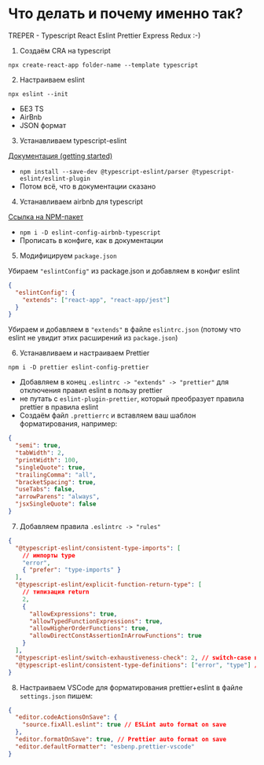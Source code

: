 # Что делать и почему именно так?

TREPER - Typescript React Eslint Prettier Express Redux :-)

1. Создаём CRA на typescript

`npx create-react-app folder-name --template typescript`

2. Настраиваем eslint

`npx eslint --init`

- БЕЗ TS
- AirBnb
- JSON формат

3. Устанавливаем typescript-eslint

[Документация (getting started)](https://typescript-eslint.io/getting-started)

- `npm install --save-dev @typescript-eslint/parser @typescript-eslint/eslint-plugin`
- Потом всё, что в документации сказано

4. Устанавливаем airbnb для typescript

[Ссылка на NPM-пакет](https://www.npmjs.com/package/eslint-config-airbnb-typescript)

- `npm i -D eslint-config-airbnb-typescript`
- Прописать в конфиге, как в документации

5. Модифицируем `package.json`

Убираем `"eslintConfig"` из package.json и добавляем в конфиг eslint

```json
{
  "eslintConfig": {
    "extends": ["react-app", "react-app/jest"]
  }
}
```

Убираем и добавляем в `"extends"` в файле `eslintrc.json` (потому что eslint не увидит этих расширений из `package.json`)

6. Устанавливаем и настраиваем Prettier

`npm i -D prettier eslint-config-prettier`

- Добавляем в конец `.eslintrc -> "extends" -> "prettier"` для отключения правил eslint в пользу prettier
- не путать с `eslint-plugin-prettier`, который преобразует правила prettier в правила eslint
- Создаём файл `.prettierrc` и вставляем ваш шаблон форматирования, например:

```json
{
  "semi": true,
  "tabWidth": 2,
  "printWidth": 100,
  "singleQuote": true,
  "trailingComma": "all",
  "bracketSpacing": true,
  "useTabs": false,
  "arrowParens": "always",
  "jsxSingleQuote": false
}
```

7. Добавляем правила `.eslintrc -> "rules"`

```json
{
  "@typescript-eslint/consistent-type-imports": [
    // импорты type
    "error",
    { "prefer": "type-imports" }
  ],
  "@typescript-eslint/explicit-function-return-type": [
    // типизация return
    2,
    {
      "allowExpressions": true,
      "allowTypedFunctionExpressions": true,
      "allowHigherOrderFunctions": true,
      "allowDirectConstAssertionInArrowFunctions": true
    }
  ],
  "@typescript-eslint/switch-exhaustiveness-check": 2, // switch-case по всем
  "@typescript-eslint/consistent-type-definitions": ["error", "type"] // без interface
}
```

8. Настраиваем VSCode для форматирования prettier+eslint в файле `settings.json` пишем:

```json
{
  "editor.codeActionsOnSave": {
    "source.fixAll.eslint": true // ESLint auto format on save
  },
  "editor.formatOnSave": true, // Prettier auto format on save
  "editor.defaultFormatter": "esbenp.prettier-vscode"
}
```
